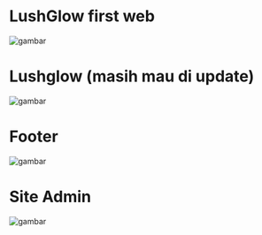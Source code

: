 # LushGlow first web 
![gambar](https://github.com/ilfaa2902/LushGlow/blob/main/ippa/Sreenshot/LushGlow%20and%202%20more%20pages%20-%20Personal%20-%20Microsoft%E2%80%8B%20Edge%2030_04_2024%2020_31_00.png)
 
# Lushglow (masih mau di update)
![gambar](https://github.com/ilfaa2902/LushGlow/blob/main/ippa/Sreenshot/LushGlow%20and%204%20more%20pages%20-%20Personal%20-%20Microsoft%E2%80%8B%20Edge%2002_05_2024%2001_41_05.png) 

# Footer
![gambar](https://github.com/ilfaa2902/LushGlow/blob/main/ippa/Sreenshot/LushGlow%20and%204%20more%20pages%20-%20Personal%20-%20Microsoft%E2%80%8B%20Edge%2002_05_2024%2001_41_21.png)

# Site Admin 
![gambar](https://github.com/ilfaa2902/LushGlow/blob/main/ippa/Sreenshot/LushGlow%20and%204%20more%20pages%20-%20Personal%20-%20Microsoft%E2%80%8B%20Edge%2002_05_2024%2001_41_21.png) 
